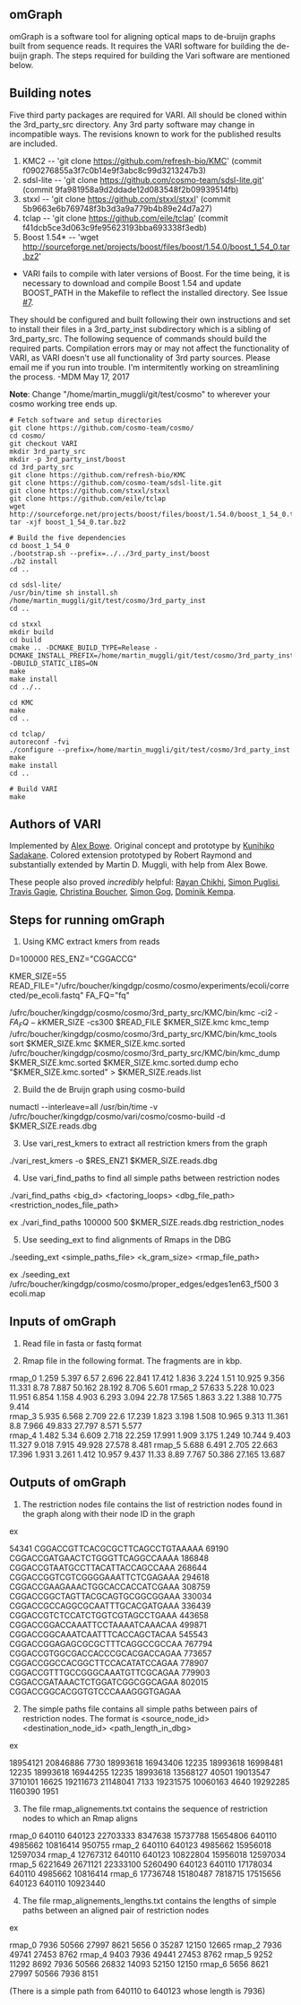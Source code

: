 ## omGraph

omGraph is a software tool for aligning optical maps to de-bruijn graphs built from sequence reads. It requires the VARI software for building the de-buijn graph. The steps required for building the Vari software are mentioned below.

## Building notes

Five third party packages are required for VARI. All should be cloned within the 3rd_party_src directory.  Any 3rd party software may change in incompatible ways.  The revisions known to work for the published results are included.


1. KMC2 --  'git clone https://github.com/refresh-bio/KMC' (commit f090276855a3f7c0b14e9f3abc8c99d3213247b3)
2. sdsl-lite -- 'git clone https://github.com/cosmo-team/sdsl-lite.git' (commit 9fa981958a9d2ddade12d083548f2b09939514fb)
3. stxxl -- 'git clone https://github.com/stxxl/stxxl' (commit 5b9663e6b769748f3b3d3a9a779b4b89e24d7a27)
4. tclap -- 'git clone https://github.com/eile/tclap' (commit f41dcb5ce3d063c9fe95623193bba693338f3edb)
5. Boost 1.54* -- 'wget http://sourceforge.net/projects/boost/files/boost/1.54.0/boost_1_54_0.tar.bz2'

* VARI fails to compile with later versions of Boost.  For the time being, it is necessary to download and compile Boost 1.54 and update BOOST_PATH in the Makefile to reflect the installed directory.  See Issue [#7](/../../issues/7).

They should be configured and built following their own instructions and set to install their files in a 3rd_party_inst subdirectory which is a sibling of 3rd_party_src.  The following sequence of commands should build the required parts.  Compilation errors may or may not affect the functionality of VARI, as VARI doesn't use all functionality of 3rd party sources.   Please email me if you run into trouble. I'm intermitently working on streamlining the process. -MDM May 17, 2017

**Note**: Change "/home/martin_muggli/git/test/cosmo" to wherever your cosmo working tree ends up.

    # Fetch software and setup directories
    git clone https://github.com/cosmo-team/cosmo/
    cd cosmo/
    git checkout VARI
    mkdir 3rd_party_src
    mkdir -p 3rd_party_inst/boost
    cd 3rd_party_src
    git clone https://github.com/refresh-bio/KMC
    git clone https://github.com/cosmo-team/sdsl-lite.git
    git clone https://github.com/stxxl/stxxl
    git clone https://github.com/eile/tclap
    wget http://sourceforge.net/projects/boost/files/boost/1.54.0/boost_1_54_0.tar.bz2
    tar -xjf boost_1_54_0.tar.bz2

    # Build the five dependencies
    cd boost_1_54_0
    ./bootstrap.sh --prefix=../../3rd_party_inst/boost
    ./b2 install
    cd ..
    
    cd sdsl-lite/
    /usr/bin/time sh install.sh /home/martin_muggli/git/test/cosmo/3rd_party_inst
    cd ..

    cd stxxl
    mkdir build
    cd build
    cmake .. -DCMAKE_BUILD_TYPE=Release -DCMAKE_INSTALL_PREFIX=/home/martin_muggli/git/test/cosmo/3rd_party_inst -DBUILD_STATIC_LIBS=ON
    make
    make install
    cd ../..

    cd KMC
    make
    cd ..

    cd tclap/
    autoreconf -fvi
    ./configure --prefix=/home/martin_muggli/git/test/cosmo/3rd_party_inst
    make
    make install
    cd ..
    
    # Build VARI
    make


## Authors of VARI

Implemented by [Alex Bowe][abowe]. Original concept and prototype by [Kunihiko Sadakane][ksadakane].
Colored extension prototyped by Robert Raymond and substantially extended by Martin D. Muggli, with help from Alex Bowe.

These people also proved *incredibly* helpful: [Rayan Chikhi][rchikhi], [Simon Puglisi][spuglisi],
[Travis Gagie][tgagie], [Christina Boucher][cboucher], [Simon Gog][sgog], [Dominik Kempa][dkempa].


[dsk]: http://minia.genouest.org/dsk/
[minia]: http://minia.genouest.org/
[abyss]: https://github.com/bcgsc/abyss
[succ]: http://alexbowe.com/succinct-debruijn-graphs
[debby]: http://github.com/alexbowe/debby

[boost]: http://www.boost.org
[bgl]: http://www.boost.org/doc/libs/1_56_0/libs/graph/doc/
[sdsl-lite]: https://github.com/simongog/sdsl-lite
[networkx]: https://networkx.github.io/
[stxxl]: http://stxxl.sourceforge.net/
[python]: https://www.python.org/
[numpy]: http://www.numpy.org/
[tclap]: http://tclap.sourceforge.net/

[semver]: http://semver.org/
[nucleotides]: http://nucleotid.es/
[tci]: https://travis-ci.org

[abowe]: https://github.com/alexbowe
[cboucher]: http://christinaboucher.com/
[tgagie]: http://www.cs.helsinki.fi/u/gagie/
[ksadakane]: http://researchmap.jp/sada/
[spuglisi]: http://www.cs.helsinki.fi/u/puglisi/
[dkempa]: http://www.cs.helsinki.fi/u/dkempa/
[rchikhi]: https://github.com/rchikhi
[sgog]: https://github.com/simongog/


## Steps for running omGraph

1. Using KMC extract kmers from reads

D=100000
RES_ENZ="CGGACCG"

KMER_SIZE=55
READ_FILE="/ufrc/boucher/kingdgp/cosmo/cosmo/experiments/ecoli/corrected/pe_ecoli.fastq"
FA_FQ="fq"

/ufrc/boucher/kingdgp/cosmo/cosmo/3rd_party_src/KMC/bin/kmc -ci2 -$FA_FQ -k$KMER_SIZE -cs300 $READ_FILE $KMER_SIZE.kmc kmc_temp
/ufrc/boucher/kingdgp/cosmo/cosmo/3rd_party_src/KMC/bin/kmc_tools sort $KMER_SIZE.kmc $KMER_SIZE.kmc.sorted 
/ufrc/boucher/kingdgp/cosmo/cosmo/3rd_party_src/KMC/bin/kmc_dump $KMER_SIZE.kmc.sorted $KMER_SIZE.kmc.sorted.dump 
echo "$KMER_SIZE.kmc.sorted" > $KMER_SIZE.reads.list

2. Build the de Bruijn graph using cosmo-build

numactl --interleave=all /usr/bin/time -v /ufrc/boucher/kingdgp/cosmo/vari/cosmo/cosmo-build -d $KMER_SIZE.reads.dbg

3. Use vari_rest_kmers to extract all restriction kmers from the graph

./vari_rest_kmers -o $RES_ENZ1 $KMER_SIZE.reads.dbg

4. Use vari_find_paths to find all simple paths between restriction nodes

./vari_find_paths <big_d> <factoring_loops> <dbg_file_path> <restriction_nodes_file_path>

ex
./vari_find_paths 100000 500 $KMER_SIZE.reads.dbg restriction_nodes

5. Use seeding_ext to find alignments of Rmaps in the DBG

./seeding_ext <simple_paths_file> <k_gram_size> <rmap_file_path>

ex 
./seeding_ext /ufrc/boucher/kingdgp/cosmo/cosmo/proper_edges/edges1en63_f500 3 ecoli.map


## Inputs of omGraph

1. Read file in fasta or fastq format

2. Rmap file in the following format. The fragments are in kbp.

rmap_0  1.259  5.397  6.57  2.696  22.841  17.412  1.836  3.224  1.51  10.925  9.356  11.331  8.78  7.887  50.162  28.192  8.706  5.601 
rmap_2  57.633  5.228  10.023  11.951  6.854  1.158  4.903  6.293  3.094  22.78  17.565  1.863  3.22  1.388  10.775  9.414  
rmap_3  5.935  6.568  2.709  22.6  17.239  1.823  3.198  1.508  10.965  9.313  11.361  8.8  7.966  49.833  27.797  8.571  5.577  
rmap_4  1.482  5.34  6.609  2.718  22.259  17.991  1.909  3.175  1.249  10.744  9.403  11.327  9.018  7.915  49.928  27.578  8.481 
rmap_5  5.688  6.491  2.705  22.663  17.396  1.931  3.261  1.412  10.957  9.437  11.33  8.89  7.767  50.386  27.165  13.687  


## Outputs of omGraph

1. The restriction nodes file contains the list of restriction nodes found in the graph along with their node ID in the graph

ex

54341 CGGACCGTTCACGCGCTTCAGCCTGTAAAAA
69190 CGGACCGATGAACTCTGGGTTCAGGCCAAAA
186848 CGGACCGTAATGCCTTACATTACCAGCCAAA
268644 CGGACCGGTCGTCGGGGAAATTCTCGAGAAA
294618 CGGACCGAAGAAACTGGCACCACCATCGAAA
308759 CGGACCGGCTAGTTACGCAGTGCGGCGGAAA
330034 CGGACCGCCAGGCGCAATTTGCACGATGAAA
336439 CGGACCGTCTCCATCTGGTCGTAGCCTGAAA
443658 CGGACCGGACCAAATTCCTAAAATCAAACAA
499871 CGGACCGGCAAATCAATTTCACCAGCTACAA
545543 CGGACCGGAGAGCGCGCTTTCAGGCCGCCAA
767794 CGGACCGTGGCGACCACCCGCACGACCAGAA
773657 CGGACCGGCCACGGCTTCCACATATCCAGAA
778907 CGGACCGTTTGCCGGGCAAATGTTCGCAGAA
779903 CGGACCGATAAACTCTGGATCGGCGGCAGAA
802015 CGGACCGGCACGGTGTCCCAAAGGGTGAGAA

2. The simple paths file contains all simple paths between pairs of restriction nodes. 
The format is <source_node_id> <destination_node_id> <path_length_in_dbg>

ex

18954121 20846886 7730
18993618 16943406 12235
18993618 16998481 12235
18993618 16944255 12235
18993618 13568127 40501
19013547 3710101 16625
19211673 21148041 7133
19231575 10060163 4640
19292285 1160390 1951


3. The file rmap_alignements.txt contains the sequence of restriction nodes to which an Rmap aligns

rmap_0	640110 640123 22703333 8347638 15737788 15654806 640110 4985662 10816414 950755 
rmap_2	640110 640123 4985662 15956018 12597034 
rmap_4	12767312 640110 640123 10822804 15956018 12597034 
rmap_5	6221649 2671121 22333100 5260490 640123 640110 17178034 640110 4985662 10816414 
rmap_6	17736748 15180487 7818715 17515656 640123 640110 10923440 

4. The file rmap_alignements_lengths.txt contains the lengths of simple paths between an aligned pair of restriction nodes

ex

rmap_0	7936 50566 27997 8621 5656 0 35287 12150 12665 
rmap_2	7936 49741 27453 8762 
rmap_4	9403 7936 49441 27453 8762 
rmap_5	9252 11292 8692 7936 50566 26832 14093 52150 12150 
rmap_6	5656 8621 27997 50566 7936 8151 

(There is a simple path from 640110 to 640123 whose length is 7936)


